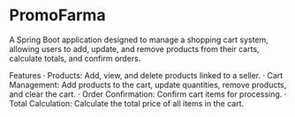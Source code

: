 # PromoFarma
A Spring Boot application designed to manage a shopping cart system, allowing users to add, update, and remove products from their carts, calculate totals, and confirm orders.

Features
· Products: Add, view, and delete products linked to a seller.
· Cart Management: Add products to the cart, update quantities, remove products, and clear the cart.
· Order Confirmation: Confirm cart items for processing.
· Total Calculation: Calculate the total price of all items in the cart.
